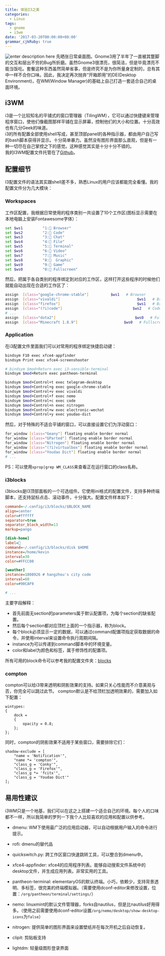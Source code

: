 ```yaml
---
title: 体验I3之美
categories:
  - Linux
tags:
  - gnome
  - i3wm
date: '2017-03-20T00:00:00+08:00'
grammar_cjkRuby: true
---
```


![enter description here][1]
先晒张日常桌面图。Gnome3用了半年了一直被其蹩脚的交互和层出不穷的Bug所折磨。虽然Gnome3很漂亮，很简洁，但是毕竟漂亮不能当饭吃。套餐这种东西虽然简单省事，但是终究不是为你所量身定制的，总有其中一样不合你口味。因此，我决定再次抛弃“开箱即用”的DE(Desktop Environment)，在WM(Window Manager)的基础上自己打造一套适合自己的桌面环境。
<!--more-->
## i3WM
i3是一个比较知名的平铺式的窗口管理器（TilingWM），它可以通过快捷键来管理程序窗口，使他们像截图那样平铺在显示屏幕，控制他们的大小和位置。十分高效也有几分Geek的味道。  
i3的所有配置全部使用shell写成，甚至顶部panel的各种指示器，都由用户自己写的bash脚本获得并显示。十分简单暴力。虽然没有图形界面那么直观，但是有一种一切尽在自己掌控之下的感觉。这种感觉其实是十分十分不错的。  
我的I3WM配置文件托管在了[Github][2]。
## 配置细节
I3配置文件的语法其实跟shell差不多，熟悉Linux的用户应该都能完全看懂。我的配置文件分为几大模块：
### Workspaces
工作区配置，我根据日常使用的程序类别一共设置了10个工作区(图标显示需要在本地电脑上安装Fontawesome字体）：
```bash
set $ws1 	     "1: Browser"
set $ws2         "2: Code"
set $ws3 		 "3: Chat"
set $ws4 		 "4: File"
set $ws5 		 "5: Terminal"
set $ws6 		 "6: Video"
set $ws7 	     "7: Music"
set $ws8  	     "8:  Graphic"
set $ws9 		 "9: Game"
set $ws0 		 "0: Fullscreen"
```
然后，把属于各自类别的程序绑定到对应的工作区，这样打开这些程序的时候他们就能自动出现在合适的工作区了：
```bash
assign 	[class="google-chrome-stable"] 			$ws1   # Browser
assign 	[class="vivaldi"] 						            $ws1   # Browser
assign 	[class="firefox"] 					            	$ws1   # Browser
assign  [class="(?i)code"]                                $ws2   # Code IDE
# ...
assign  [class="dota2"]         		                   $ws0   # Fullscreen
assign	[class="Minecraft 1.8.9"]		              $ws0   # Fullscreen
```
### Application
在i3配置文件里面我们可以对常用的程序绑定快捷启动键：
```bash
bindsym F10 exec xfce4-appfinder
bindsym Print exec xfce4-screenshooter

# bindsym $mod+Return exec i3-sensible-terminal
bindsym $mod+Return exec pantheon-terminal

bindsym $mod+Control+t exec telegram-desktop
bindsym $mod+Control+g exec google-chrome-stable
bindsym $mod+Control+v exec vivaldi
bindsym $mod+Control+f exec nemo
bindsym $mod+Control+c exec code
bindsym $mod+Control+n exec nitrogen
bindsym $mod+Control+w exec electronic-wechat
bindsym $mod+Control+y exec youdao-dict
```
然后，对于特殊的不适合平铺的窗口，可以直接设置它们为浮动窗口：
```bash
for_window [class="Geany"] floating enable border normal
for_window [class="GParted"] floating enable border normal
for_window [class="Nitrogen"] floating enable border normal
for_window [class="(?i)virtualbox"] floating enable border normal
for_window [class="Youdao Dict"] floating enable border normal
# ...
```
PS：可以使用`xprop|grep WM_CLASS`来查看正在运行窗口的class名称。
### i3blocks
i3blocks是I3顶部面板的一个可选组件。它使用ini格式的配置文件，支持多种终端脚本，还支持鼠标点击、滚动事件，十分强大。配置文件样本如下：
```ini
command=~/.config/i3/blocks/$BLOCK_NAME
align=center
color=#ffffff
separator=true
separator_block_width=13
markup=pango

[disk-home]
label=
command=~/.config/i3/blocks/disk $HOME
instance=/home/kevin
interval=30
color=#FFCC80

[weather]
instance=1808926 # hangzhou's city code
interval=60
color=#90CAF9

# ...
```
主要字段解释：
- 首先前面无section的parameters属于默认配置项，为每个section的缺省配置。  
- 然后每个section都对应顶栏上面的一个指示器，称为block。  
- 每个block必须显示一定的数据，可以通过command配置项指定获取数据的命令，并使用interval来设置命令执行周期间隔。
- instance为可以传递到command脚本中的环境变量。
- color和label为颜色和标签，属于修饰性的配置项。

所有可用的block命令可以参考我的配置文件夹：[blocks][3]

### compton
compton可以给i3带来透明和阴影效果的支持。如果只关心性能而不介意美观与否，你完全可以跳过此节。
compton默认是不给顶栏加透明效果的，需要加入如下配置：
```
wintypes:
{
    dock = 
    { 
        opacity = 0.8;        
    };
};
```
同时，compton的阴影效果不适用于某些窗口，需要排除它们：
```
shadow-exclude = [
    "name = 'Notification'",
    "name *= 'compton'",
    "class_g = 'Conky'",
    "class_g = 'Firefox'",
    "class_g *= 'fcitx'",
    "class_g = 'Youdao Dict'"
];
```
## 易用性建议
i3WM只是一个地基，我们可以在这之上搭建一个适合自己的环境。每个人的口味都不一样，所以我简单的罗列一下我个人比较喜欢的应用和配置以供参考。
- dmenu: WM下使用最广泛的应用启动器，可以自动根据用户输入的命令进行提示。
- rofi: dmenu的替代品
- quickswitch.py:  跨工作区窗口快速跳转工具，可以整合到dmenu中。
-  xfce4-appfinder:  xfce4的应用程序列表。能够自动搜索文件系统中的desktop文件，并生成应用列表。非常实用的工具。
-  pantheon-terminal: elementaryOS的默认终端。小巧，依赖少，支持背景透明、多标签，很完美的终端模拟器。（需要使用dconf-editor来修改设置，位置：`/org/pantheon/terminal/settings/`）
-  nemo: linuxmint的默认文件管理器，forks自nautilus，但是比nautilus好用得多。（使用之前需要使用dconf-editor设置`/org/nemo/desktop/show-desktop-icons`为`false`）
-  nitrogen: 提供简单的图形界面来设置壁纸并在每次开机之后自动恢复。
- clipit: 剪贴板支持
- lightdm: 轻量级图形登录界面



  [1]: https://ol1kreips.qnssl.com/%E6%88%AA%E5%9B%BE_2017-03-13_18-50-11.png "截图_2017-03-13_18-50-11"
  [2]: https://github.com/stkevintan/i3dotfile
  [3]: https://github.com/stkevintan/i3dotfile/tree/master/blocks
